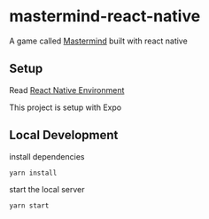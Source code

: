 # mastermind-react-native

A game called [Mastermind](https://en.wikipedia.org/wiki/Mastermind_(board_game)) built with react native

## Setup

Read [React Native Environment](https://reactnative.dev/docs/environment-setup)

This project is setup with Expo

## Local Development

install dependencies
```shell
yarn install
```

start the local server
```shell
yarn start
```
